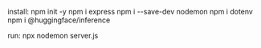 install:
npm init -y
npm i express
npm i --save-dev nodemon
npm i dotenv
npm i @huggingface/inference

run: 
npx nodemon server.js